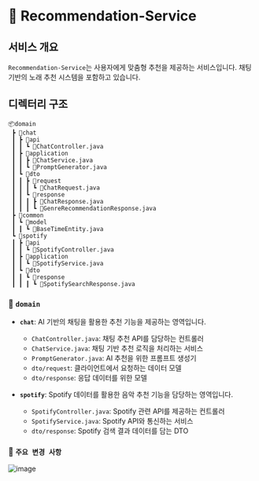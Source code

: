 # 📂 Recommendation-Service

## 서비스 개요
`Recommendation-Service`는 사용자에게 맞춤형 추천을 제공하는 서비스입니다. 채팅 기반의 노래 추천 시스템을 포함하고 있습니다.

## 디렉터리 구조
```
📦domain
 ┣ 📂chat
 ┃ ┣ 📂api
 ┃ ┃ ┗ 📜ChatController.java
 ┃ ┣ 📂application
 ┃ ┃ ┣ 📜ChatService.java
 ┃ ┃ ┗ 📜PromptGenerator.java
 ┃ ┗ 📂dto
 ┃ ┃ ┣ 📂request
 ┃ ┃ ┃ ┗ 📜ChatRequest.java
 ┃ ┃ ┗ 📂response
 ┃ ┃ ┃ ┣ 📜ChatResponse.java
 ┃ ┃ ┃ ┗ 📜GenreRecommendationResponse.java
 ┣ 📂common
 ┃ ┗ 📂model
 ┃ ┃ ┗ 📜BaseTimeEntity.java
 ┗ 📂spotify
 ┃ ┣ 📂api
 ┃ ┃ ┗ 📜SpotifyController.java
 ┃ ┣ 📂application
 ┃ ┃ ┗ 📜SpotifyService.java
 ┃ ┗ 📂dto
 ┃ ┃ ┗ 📂response
 ┃ ┃ ┃ ┗ 📜SpotifySearchResponse.java
```

### 📂 `domain`
- **`chat`**: AI 기반의 채팅을 활용한 추천 기능을 제공하는 영역입니다.
  - `ChatController.java`: 채팅 추천 API를 담당하는 컨트롤러
  - `ChatService.java`: 채팅 기반 추천 로직을 처리하는 서비스
  - `PromptGenerator.java`: AI 추천을 위한 프롬프트 생성기
  - `dto/request`: 클라이언트에서 요청하는 데이터 모델
  - `dto/response`: 응답 데이터를 위한 모델

- **`spotify`**: Spotify 데이터를 활용한 음악 추천 기능을 담당하는 영역입니다.
  - `SpotifyController.java`: Spotify 관련 API를 제공하는 컨트롤러
  - `SpotifyService.java`: Spotify API와 통신하는 서비스
  - `dto/response`: Spotify 검색 결과 데이터를 담는 DTO

### 📂 `주요 변경 사항`
![image](https://github.com/user-attachments/assets/307a6135-6d92-4e82-95d9-0544ba89be50)

